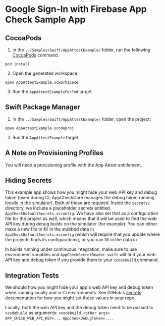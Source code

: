 # Google Sign-In with Firebase App Check Sample App

## CocoaPods

1. In the `../Samples/Swift/AppAttestExample/` folder, run the following 
[CocoaPods](https://cocoapods.org) command.

```
pod install
```

2. Open the generated workspace:

```
open AppAttestExample.xcworkspace
```

3. Run the `AppAttestExampleForPod` target.

## Swift Package Manager

1. In the `../Samples/Swift/AppAttestExample/` folder, open the project:

```
open AppAttestExample.xcodeproj
```
2. Run the `AppAttestExample` target.

## A Note on Provisioning Profiles

You will need a provisioning profile with the App Attest entitlement.

## Hiding Secrets

This example app shows how you might hide your web API key and debug token
(used during CI; AppCheckCore manages the debug token running locally in the 
simulator). Both of these are required. Inside the `Secrets/` directory, we
include a placeholder secrets entitled `AppCheckDefaultSecrets.xcconfig`. We
have also set that as a configuration file for the project as well, which means
that it will be used to find the web API key during debug builds on the
simulator (for example). You can either make a new file to fill in the stubbed
data in `AppCheckDefaultSecrets.xcconfig` (which will require that you update
where the projects finds its configurations), or you can fill in the data in

In builds running under continuous integration, make sure to use environment
variables and `AppCheckSecretReader.swift` will find your web API key and debug
token if you provide them to your `xcodebuild` command.

## Integration Tests

We should how you might hide your app's web API key and debug token when
running locally and in CI environments. See GitHub's
[secrets](https://docs.github.com/en/actions/learn-github-actions/contexts#secrets-context)
documentation for how you might set those values in your repo.

Locally, both the web API key and the debug token need to be passed to 
`xcodebuild` as arguments: 
`xcodebuild <other args> APP_CHECK_WEB_API_KEY=... AppCheckDebugToken=...`.
